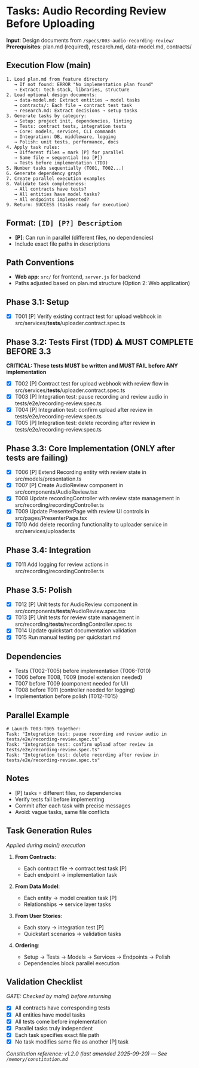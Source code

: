 # Tasks: Audio Recording Review Before Uploading

**Input**: Design documents from `/specs/003-audio-recording-review/`
**Prerequisites**: plan.md (required), research.md, data-model.md, contracts/

## Execution Flow (main)

```
1. Load plan.md from feature directory
   → If not found: ERROR "No implementation plan found"
   → Extract: tech stack, libraries, structure
2. Load optional design documents:
   → data-model.md: Extract entities → model tasks
   → contracts/: Each file → contract test task
   → research.md: Extract decisions → setup tasks
3. Generate tasks by category:
   → Setup: project init, dependencies, linting
   → Tests: contract tests, integration tests
   → Core: models, services, CLI commands
   → Integration: DB, middleware, logging
   → Polish: unit tests, performance, docs
4. Apply task rules:
   → Different files = mark [P] for parallel
   → Same file = sequential (no [P])
   → Tests before implementation (TDD)
5. Number tasks sequentially (T001, T002...)
6. Generate dependency graph
7. Create parallel execution examples
8. Validate task completeness:
   → All contracts have tests?
   → All entities have model tasks?
   → All endpoints implemented?
9. Return: SUCCESS (tasks ready for execution)
```

## Format: `[ID] [P?] Description`

- **[P]**: Can run in parallel (different files, no dependencies)
- Include exact file paths in descriptions

## Path Conventions

- **Web app**: `src/` for frontend, `server.js` for backend
- Paths adjusted based on plan.md structure (Option 2: Web application)

## Phase 3.1: Setup

- [x] T001 [P] Verify existing contract test for upload webhook in src/services/**tests**/uploader.contract.spec.ts

## Phase 3.2: Tests First (TDD) ⚠️ MUST COMPLETE BEFORE 3.3

**CRITICAL: These tests MUST be written and MUST FAIL before ANY implementation**

- [x] T002 [P] Contract test for upload webhook with review flow in src/services/**tests**/uploader.contract.spec.ts
- [x] T003 [P] Integration test: pause recording and review audio in tests/e2e/recording-review.spec.ts
- [x] T004 [P] Integration test: confirm upload after review in tests/e2e/recording-review.spec.ts
- [x] T005 [P] Integration test: delete recording after review in tests/e2e/recording-review.spec.ts

## Phase 3.3: Core Implementation (ONLY after tests are failing)

- [x] T006 [P] Extend Recording entity with review state in src/models/presentation.ts
- [x] T007 [P] Create AudioReview component in src/components/AudioReview.tsx
- [x] T008 Update recordingController with review state management in src/recording/recordingController.ts
- [x] T009 Update PresenterPage with review UI controls in src/pages/PresenterPage.tsx
- [x] T010 Add delete recording functionality to uploader service in src/services/uploader.ts

## Phase 3.4: Integration

- [x] T011 Add logging for review actions in src/recording/recordingController.ts

## Phase 3.5: Polish

- [x] T012 [P] Unit tests for AudioReview component in src/components/**tests**/AudioReview.spec.tsx
- [x] T013 [P] Unit tests for review state management in src/recording/**tests**/recordingController.spec.ts
- [x] T014 Update quickstart documentation validation
- [x] T015 Run manual testing per quickstart.md

## Dependencies

- Tests (T002-T005) before implementation (T006-T010)
- T006 before T008, T009 (model extension needed)
- T007 before T009 (component needed for UI)
- T008 before T011 (controller needed for logging)
- Implementation before polish (T012-T015)

## Parallel Example

```
# Launch T003-T005 together:
Task: "Integration test: pause recording and review audio in tests/e2e/recording-review.spec.ts"
Task: "Integration test: confirm upload after review in tests/e2e/recording-review.spec.ts"
Task: "Integration test: delete recording after review in tests/e2e/recording-review.spec.ts"
```

## Notes

- [P] tasks = different files, no dependencies
- Verify tests fail before implementing
- Commit after each task with precise messages
- Avoid: vague tasks, same file conflicts

## Task Generation Rules

_Applied during main() execution_

1. **From Contracts**:
   - Each contract file → contract test task [P]
   - Each endpoint → implementation task
2. **From Data Model**:
   - Each entity → model creation task [P]
   - Relationships → service layer tasks
3. **From User Stories**:

   - Each story → integration test [P]
   - Quickstart scenarios → validation tasks

4. **Ordering**:
   - Setup → Tests → Models → Services → Endpoints → Polish
   - Dependencies block parallel execution

## Validation Checklist

_GATE: Checked by main() before returning_

- [x] All contracts have corresponding tests
- [x] All entities have model tasks
- [x] All tests come before implementation
- [x] Parallel tasks truly independent
- [x] Each task specifies exact file path
- [x] No task modifies same file as another [P] task

_Constitution reference: v1.2.0 (last amended 2025-09-20) — See `/memory/constitution.md`_
